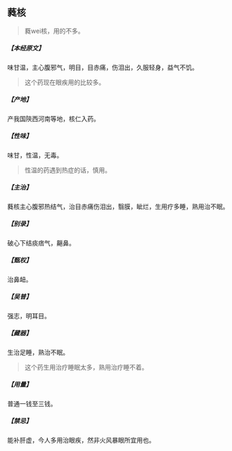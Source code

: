 ## 蕤核

> 蕤wei核，用的不多。

##### 【本经原文】
味甘温，主心腹邪气，明目，目赤痛，伤泪出，久服轻身，益气不饥。

> 这个药现在眼疾用的比较多。

##### 【产地】
产我国陝西河南等地，核仁入药。
##### 【性味】
味甘，性温，无毒。

> 性温的药遇到热症的话，慎用。

##### 【主治】
蕤核主心腹邪热结气，治目赤痛伤泪出，翳膜，眦烂，生用疗多睡，熟用治不眠。
##### 【别录】
破心下结痰痞气，齆鼻。
##### 【甄权】
治鼻衄。
##### 【吴普】
强志，明耳目。
##### 【藏器】
生治足睡，熟治不眠。

> 这个药生用治疗睡眠太多，熟用治疗睡不着。

##### 【用量】
普通一钱至三钱。
##### 【禁忌】
能补肝虚，今人多用治眼疾，然非火风暴眼所宜用也。